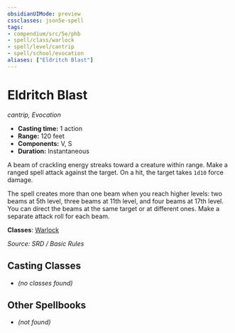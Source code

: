 ```yaml
---
obsidianUIMode: preview
cssclasses: json5e-spell
tags:
- compendium/src/5e/phb
- spell/class/warlock
- spell/level/cantrip
- spell/school/evocation
aliases: ["Eldritch Blast"]
---
```

# Eldritch Blast
*cantrip, Evocation*  

- **Casting time:** 1 action
- **Range:** 120 feet
- **Components:** V, S
- **Duration:** Instantaneous

A beam of crackling energy streaks toward a creature within range. Make a ranged spell attack against the target. On a hit, the target takes `1d10` force damage.

The spell creates more than one beam when you reach higher levels: two beams at 5th level, three beams at 11th level, and four beams at 17th level. You can direct the beams at the same target or at different ones. Make a separate attack roll for each beam.

**Classes**: [Warlock](compendium/classes/warlock.md)

*Source: SRD / Basic Rules*

## Casting Classes
- *(no classes found)*

## Other Spellbooks
- *(not found)*
